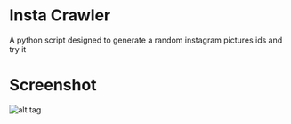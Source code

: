 # Insta Crawler
A python script designed to generate a random instagram pictures ids and try it
# Screenshot
![alt tag](https://github.com/D4Vinci/Insta-Crawler/blob/master/Capture.PNG)
